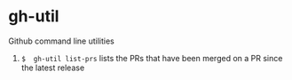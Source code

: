 # gh-util
Github command line utilities

1. `$  gh-util list-prs` lists the PRs that have been merged on a PR since the latest release
